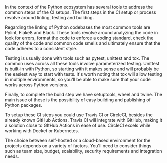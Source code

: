 In the context of the Python ecosystem has several tools to address the common steps of the CI setups. The first steps in the CI setup or process revolve around linting, testing and building.

Regarding the linting of Python codebases the most common tools are Pylint, Flake8 and Black. These tools revolve around analyzing the code in look for errors, format the code to enforce a coding standard, check the quality of the code and common code smells and ultimately ensure that the code adheres to a consistent style.

Testing is usually done with tools such as pytest, unittest and tox. The common uses across all these tools involve parameterized testing. Unittest is built-in with Python, so starting with it makes sense and will probably be the easiest way to start with tests. It's worth noting that tox will allow testing in multiple environments, so you'll be able to make sure that your code works across Python versions.

Finally, to complete the build step we have setuptools, wheel and twine. The main issue of these is the possibility of easy building and publishing of Python packages.

To setup these CI steps you could use Travis CI or CircleCI, besides the already known GitHub Actions. Travis CI will integrate with GitHub, making it a solution close to GItHub Actions in ease of use. CircleCI excels while working with Docket or Kubernetes.

The choice between self-hosted or a cloud-based environment for the projects depends on a variety of factors. You'll need to consider things such as team size, budget, scalability, security requirements and integration needs.
